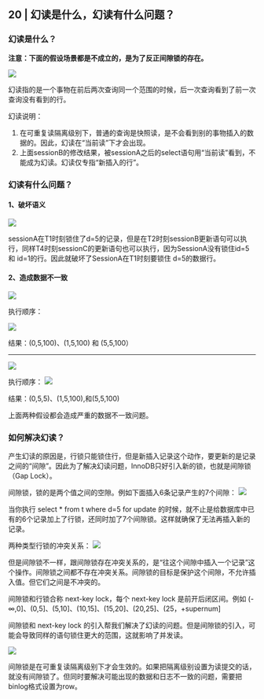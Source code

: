 






## 20 | 幻读是什么，幻读有什么问题？

### 幻读是什么？

**注意：下面的假设场景都是不成立的，是为了反正间隙锁的存在。**

![](https://img-blog.csdnimg.cn/20190301101612691.png?x-oss-process=image/watermark,type_ZmFuZ3poZW5naGVpdGk,shadow_10,text_aHR0cHM6Ly9ibG9nLmNzZG4ubmV0L3UwMTA2NTcwOTQ=,size_16,color_FFFFFF,t_70)

幻读指的是一个事物在前后两次查询同一个范围的时候，后一次查询看到了前一次查询没有看到的行。

幻读说明：

1. 在可重复读隔离级别下，普通的查询是快照读，是不会看到别的事物插入的数据的。因此，幻读在“当前读”下才会出现。
2. 上面sessionB的修改结果，被sessionA之后的select语句用“当前读”看到，不能成为幻读。幻读仅专指“新插入的行”。


### 幻读有什么问题？

#### 1、破坏语义

![](https://img-blog.csdnimg.cn/20190301101809958.png?x-oss-process=image/watermark,type_ZmFuZ3poZW5naGVpdGk,shadow_10,text_aHR0cHM6Ly9ibG9nLmNzZG4ubmV0L3UwMTA2NTcwOTQ=,size_16,color_FFFFFF,t_70)

sessionA在T1时刻锁住了d=5的记录，但是在T2时刻sessionB更新语句可以执行，同样T4时刻sessionC的更新语句也可以执行，因为SessionA没有锁住id=5 和 id=1的行。因此就破坏了SessionA在T1时刻要锁住 d=5的数据行。


#### 2、造成数据不一致

![](https://img-blog.csdnimg.cn/20190301101911763.png?x-oss-process=image/watermark,type_ZmFuZ3poZW5naGVpdGk,shadow_10,text_aHR0cHM6Ly9ibG9nLmNzZG4ubmV0L3UwMTA2NTcwOTQ=,size_16,color_FFFFFF,t_70)

执行顺序：

![](https://img-blog.csdnimg.cn/20190301101952712.png?x-oss-process=image/watermark,type_ZmFuZ3poZW5naGVpdGk,shadow_10,text_aHR0cHM6Ly9ibG9nLmNzZG4ubmV0L3UwMTA2NTcwOTQ=,size_16,color_FFFFFF,t_70)

结果：(0,5,100)、(1,5,100) 和 (5,5,100）

-----------------------------

![](https://img-blog.csdnimg.cn/20190301102151555.png?x-oss-process=image/watermark,type_ZmFuZ3poZW5naGVpdGk,shadow_10,text_aHR0cHM6Ly9ibG9nLmNzZG4ubmV0L3UwMTA2NTcwOTQ=,size_16,color_FFFFFF,t_70)

执行顺序：
![](https://img-blog.csdnimg.cn/20190301102220374.png?x-oss-process=image/watermark,type_ZmFuZ3poZW5naGVpdGk,shadow_10,text_aHR0cHM6Ly9ibG9nLmNzZG4ubmV0L3UwMTA2NTcwOTQ=,size_16,color_FFFFFF,t_70)

结果：(0,5,5)、(1,5,100),和(5,5,100)

上面两种假设都会造成严重的数据不一致问题。


### 如何解决幻读？

产生幻读的原因是，行锁只能锁住行，但是新插入记录这个动作，要更新的是记录之间的“间隙”。因此为了解决幻读问题，InnoDB只好引入新的锁，也就是间隙锁（Gap Lock）。

间隙锁，锁的是两个值之间的空隙。例如下面插入6条记录产生的7个间隙：
![](https://img-blog.csdnimg.cn/20190301102306632.png?x-oss-process=image/watermark,type_ZmFuZ3poZW5naGVpdGk,shadow_10,text_aHR0cHM6Ly9ibG9nLmNzZG4ubmV0L3UwMTA2NTcwOTQ=,size_16,color_FFFFFF,t_70)

当你执行 select * from t where d=5 for update 的时候，就不止是给数据库中已有的6个记录加上了行锁，还同时加了7个间隙锁。这样就确保了无法再插入新的记录。

两种类型行锁的冲突关系：
![](https://img-blog.csdnimg.cn/20190301102337375.png?x-oss-process=image/watermark,type_ZmFuZ3poZW5naGVpdGk,shadow_10,text_aHR0cHM6Ly9ibG9nLmNzZG4ubmV0L3UwMTA2NTcwOTQ=,size_16,color_FFFFFF,t_70)

但是间隙锁不一样，跟间隙锁存在冲突关系的，是“往这个间隙中插入一个记录”这个操作。间隙锁之间都不存在冲突关系。间隙锁的目标是保护这个间隙，不允许插入值。但它们之间是不冲突的。

间隙锁和行锁合称 next-key lock，每个 next-key lock 是前开后闭区间。例如  (-∞,0]、(0,5]、(5,10]、(10,15]、(15,20]、(20,25]、(25，+supernum]

间隙锁和 next-key lock 的引入帮我们解决了幻读的问题。但是间隙锁的引入，可能会导致同样的语句锁住更大的范围，这就影响了并发读。

![](https://img-blog.csdnimg.cn/2019030110240342.png?x-oss-process=image/watermark,type_ZmFuZ3poZW5naGVpdGk,shadow_10,text_aHR0cHM6Ly9ibG9nLmNzZG4ubmV0L3UwMTA2NTcwOTQ=,size_16,color_FFFFFF,t_70)

间隙锁是在可重复读隔离级别下才会生效的。如果把隔离级别设置为读提交的话，就没有间隙锁了。但同时要解决可能出现的数据和日志不一致的问题，需要把binlog格式设置为row。
























